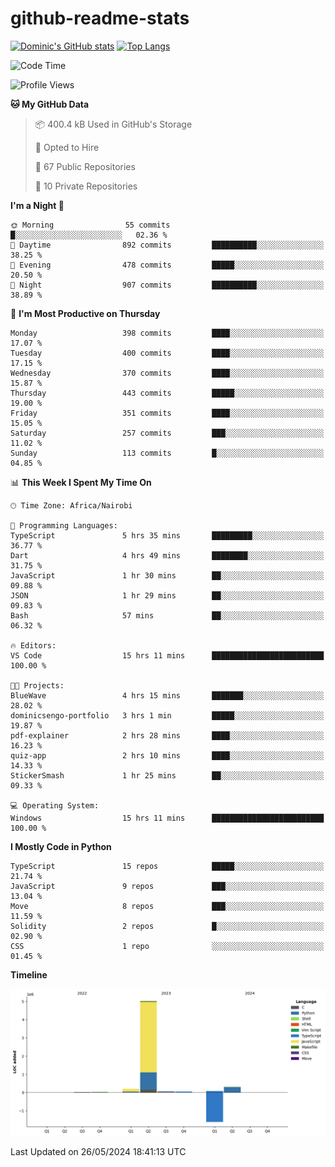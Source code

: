 # github-readme-stats
[![Dominic's GitHub stats](https://github-readme-stats.vercel.app/api?username=Domengo&show_icons=true)](https://github.com/anuraghazra/github-readme-stats)
[![Top Langs](https://github-readme-stats.vercel.app/api/top-langs/?username=Domengo&show_icons=true)](https://github.com/Domengo/github-readme-stats)

<!--START_SECTION:waka-->
![Code Time](http://img.shields.io/badge/Code%20Time-670%20hrs%2029%20mins-blue)

![Profile Views](http://img.shields.io/badge/Profile%20Views-0-blue)

**🐱 My GitHub Data** 

> 📦 400.4 kB Used in GitHub's Storage 
 > 
> 💼 Opted to Hire
 > 
> 📜 67 Public Repositories 
 > 
> 🔑 10 Private Repositories 
 > 
**I'm a Night 🦉** 

```text
🌞 Morning                55 commits          █░░░░░░░░░░░░░░░░░░░░░░░░   02.36 % 
🌆 Daytime                892 commits         ██████████░░░░░░░░░░░░░░░   38.25 % 
🌃 Evening                478 commits         █████░░░░░░░░░░░░░░░░░░░░   20.50 % 
🌙 Night                  907 commits         ██████████░░░░░░░░░░░░░░░   38.89 % 
```
📅 **I'm Most Productive on Thursday** 

```text
Monday                   398 commits         ████░░░░░░░░░░░░░░░░░░░░░   17.07 % 
Tuesday                  400 commits         ████░░░░░░░░░░░░░░░░░░░░░   17.15 % 
Wednesday                370 commits         ████░░░░░░░░░░░░░░░░░░░░░   15.87 % 
Thursday                 443 commits         █████░░░░░░░░░░░░░░░░░░░░   19.00 % 
Friday                   351 commits         ████░░░░░░░░░░░░░░░░░░░░░   15.05 % 
Saturday                 257 commits         ███░░░░░░░░░░░░░░░░░░░░░░   11.02 % 
Sunday                   113 commits         █░░░░░░░░░░░░░░░░░░░░░░░░   04.85 % 
```


📊 **This Week I Spent My Time On** 

```text
🕑︎ Time Zone: Africa/Nairobi

💬 Programming Languages: 
TypeScript               5 hrs 35 mins       █████████░░░░░░░░░░░░░░░░   36.77 % 
Dart                     4 hrs 49 mins       ████████░░░░░░░░░░░░░░░░░   31.75 % 
JavaScript               1 hr 30 mins        ██░░░░░░░░░░░░░░░░░░░░░░░   09.88 % 
JSON                     1 hr 29 mins        ██░░░░░░░░░░░░░░░░░░░░░░░   09.83 % 
Bash                     57 mins             ██░░░░░░░░░░░░░░░░░░░░░░░   06.32 % 

🔥 Editors: 
VS Code                  15 hrs 11 mins      █████████████████████████   100.00 % 

🐱‍💻 Projects: 
BlueWave                 4 hrs 15 mins       ███████░░░░░░░░░░░░░░░░░░   28.02 % 
dominicsengo-portfolio   3 hrs 1 min         █████░░░░░░░░░░░░░░░░░░░░   19.87 % 
pdf-explainer            2 hrs 28 mins       ████░░░░░░░░░░░░░░░░░░░░░   16.23 % 
quiz-app                 2 hrs 10 mins       ████░░░░░░░░░░░░░░░░░░░░░   14.33 % 
StickerSmash             1 hr 25 mins        ██░░░░░░░░░░░░░░░░░░░░░░░   09.33 % 

💻 Operating System: 
Windows                  15 hrs 11 mins      █████████████████████████   100.00 % 
```

**I Mostly Code in Python** 

```text
TypeScript               15 repos            █████░░░░░░░░░░░░░░░░░░░░   21.74 % 
JavaScript               9 repos             ███░░░░░░░░░░░░░░░░░░░░░░   13.04 % 
Move                     8 repos             ███░░░░░░░░░░░░░░░░░░░░░░   11.59 % 
Solidity                 2 repos             █░░░░░░░░░░░░░░░░░░░░░░░░   02.90 % 
CSS                      1 repo              ░░░░░░░░░░░░░░░░░░░░░░░░░   01.45 % 
```



**Timeline**

![Lines of Code chart](https://raw.githubusercontent.com/Domengo/Domengo/main/assets/bar_graph.png)


 Last Updated on 26/05/2024 18:41:13 UTC
<!--END_SECTION:waka-->


